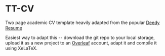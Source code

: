 # TT-CV
Two page academic CV template heavily adapted from the popular [Deedy Resume](https://github.com/deedydas/Deedy-Resume)

Easiest way to adapt this -- download the git repo to your local storage, upload it as a new project to an [Overleaf](https://www.overleaf.com) account, adapt it and compile it using XeLaTeX.


